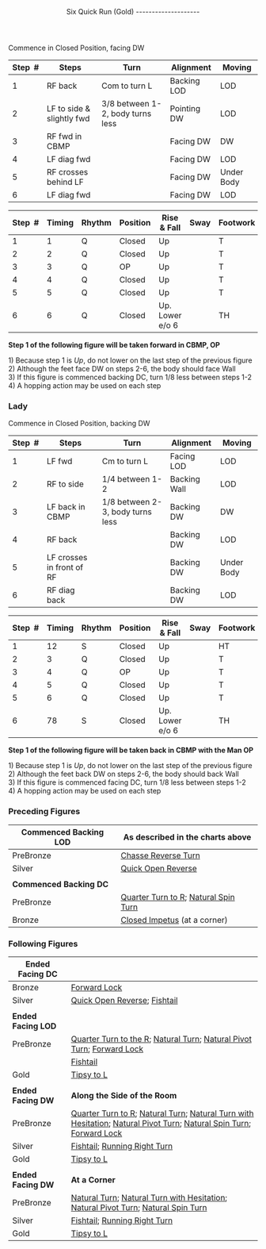 <header>Six Quick Run (Gold)
--------------------

 </header>Commence in Closed Position, facing DW

 | **Step<span style="color:white">\_</span>\#** | **Steps** | **Turn** | **Alignment** | **Moving** |
|---|---|---|---|---|
| 1 | RF back | Com to turn L | Backing LOD | LOD |
| 2 | LF to side &amp; slightly fwd | 3/8 between 1-2, body turns less | Pointing DW | LOD |
| 3 | RF fwd in CBMP |  | Facing DW | DW |
| 4 | LF diag fwd |  | Facing DW | LOD |
| 5 | RF crosses behind LF |  | Facing DW | Under Body |
| 6 | LF diag fwd |  | Facing DW | LOD |

 | **Step<span style="color:white">\_</span>\#** | **Timing** | **Rhythm** | **Position** | **Rise &amp; Fall** | **Sway** | **Footwork** |
|---|---|---|---|---|---|---|
| 1 | 1 | Q | Closed | Up |  | T |
| 2 | 2 | Q | Closed | Up |  | T |
| 3 | 3 | Q | OP | Up |  | T |
| 4 | 4 | Q | Closed | Up |  | T |
| 5 | 5 | Q | Closed | Up |  | T |
| 6 | 6 | Q | Closed | Up. Lower e/o 6 |  | TH |

**Step 1 of the following figure will be taken forward in CBMP, OP**

1\) Because step 1 is *Up*, do not lower on the last step of the previous figure  
 2) Although the feet face DW on steps 2-6, the body should face Wall  
 3) If this figure is commenced backing DC, turn 1/8 less between steps 1-2  
 4) A hopping action may be used on each step

### Lady

Commence in Closed Position, backing DW

 | **Step<span style="color:white">\_</span>\#** | **Steps** | **Turn** | **Alignment** | **Moving** |
|---|---|---|---|---|
| 1 | LF fwd | Cm to turn L | Facing LOD | LOD |
| 2 | RF to side | 1/4 between 1-2 | Backing Wall | LOD |
| 3 | LF back in CBMP | 1/8 between 2-3, body turns less | Backing DW | DW |
| 4 | RF back |  | Backing DW | LOD |
| 5 | LF crosses in front of RF |  | Backing DW | Under Body |
| 6 | RF diag back |  | Backing DW | LOD |

 | **Step<span style="color:white">\_</span>\#** | **Timing** | **Rhythm** | **Position** | **Rise &amp; Fall** | **Sway** | **Footwork** |
|---|---|---|---|---|---|---|
| 1 | 12 | S | Closed | Up |  | HT |
| 2 | 3 | Q | Closed | Up |  | T |
| 3 | 4 | Q | OP | Up |  | T |
| 4 | 5 | Q | Closed | Up |  | T |
| 5 | 6 | Q | Closed | Up |  | T |
| 6 | 78 | S | Closed | Up. Lower e/o 6 |  | TH |

**Step 1 of the following figure will be taken back in CBMP with the Man OP**

1\) Because step 1 is *Up*, do not lower on the last step of the previous figure  
 2) Although the feet back DW on steps 2-6, the body should back Wall  
 3) If this figure is commenced facing DC, turn 1/8 less between steps 1-2  
 4) A hopping action may be used on each step

### Preceding Figures

 | **Commenced Backing LOD** | **As described in the charts above** |
|---|---|
| PreBronze | [Chasse Reverse Turn](chasse_reverse.md) |
| Silver | [Quick Open Reverse](quick_open_reverse.md) |
|  |  |
| **Commenced Backing DC** |  |
| PreBronze | [Quarter Turn to R](quarter_turn.md); [Natural Spin Turn](spin_turn.md) |
| Bronze | [Closed Impetus](closed_impetus.md) (at a corner) |

### Following Figures

 | **Ended Facing DC** |  |
|---|---|
| Bronze | [Forward Lock](forward_lock.md) |
| Silver | [Quick Open Reverse](quick_open_reverse.md); [Fishtail](fishtail.md) |
|  |  |
| **Ended Facing LOD** |  |
| PreBronze | [Quarter Turn to the R](quarter_turn.md); [Natural Turn](natural_turn.md); [Natural Pivot Turn](pivot_turn.md); [Forward Lock](forward_lock.md) |
|  | [Fishtail](fishtail.md) |
| Gold | [Tipsy to L](tipsy_to_L.md) |
|  |  |
| **Ended Facing DW** | **Along the Side of the Room** |
| PreBronze | [Quarter Turn to R](quarter_turn.md); [Natural Turn](natural_turn.md); [Natural Turn with Hesitation](hesitation.md); [Natural Pivot Turn](pivot_turn.md); [Natural Spin Turn](spin_turn.md); [Forward Lock](forward_lock.md) |
| Silver | [Fishtail](fishtail.md); [Running Right Turn](running_right_turn.md) |
| Gold | [Tipsy to L](tipsy_to_L.md) |
|  |  |
| **Ended Facing DW** | **At a Corner** |
| PreBronze | [Natural Turn](natural_turn.md); [Natural Turn with Hesitation](hesitation.md); [Natural Pivot Turn](pivot_turn.md); [Natural Spin Turn](spin_turn.md) |
| Silver | [Fishtail](fishtail.md); [Running Right Turn](running_right_turn.md) |
| Gold | [Tipsy to L](tipsy_to_L.md) |